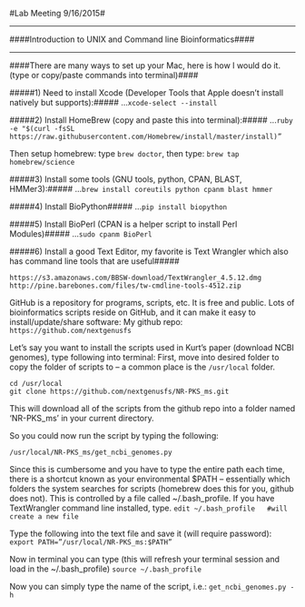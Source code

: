 #Lab Meeting 9/16/2015#

___
####Introduction to UNIX and Command line Bioinformatics####

___
####There are many ways to set up your Mac, here is how I would do it. (type or copy/paste commands into terminal)####



#####1) Need to install Xcode (Developer Tools that Apple doesn’t install natively but supports):#####
...```xcode-select --install```

#####2) Install HomeBrew (copy and paste this into terminal):#####
...```ruby -e "$(curl -fsSL https://raw.githubusercontent.com/Homebrew/install/master/install)”```

Then setup homebrew: type `brew doctor`, then type: `brew tap homebrew/science`

#####3) Install some tools (GNU tools, python, CPAN, BLAST, HMMer3):#####
...```brew install coreutils python cpanm blast hmmer```

#####4) Install BioPython#####
...```pip install biopython```

#####5) Install BioPerl (CPAN is a helper script to install Perl Modules)#####
...```sudo cpanm BioPerl```

#####6) Install a good Text Editor, my favorite is Text Wrangler which also has command line tools that are useful#####
```
https://s3.amazonaws.com/BBSW-download/TextWrangler_4.5.12.dmg
http://pine.barebones.com/files/tw-cmdline-tools-4512.zip
```

GitHub is a repository for programs, scripts, etc.  It is free and public.  Lots of bioinformatics scripts reside on GitHub, and it can make it easy to install/update/share software:  My github repo: `https://github.com/nextgenusfs`

Let’s say you want to install the scripts used in Kurt’s paper (download NCBI genomes), type following into terminal:
First, move into desired folder to copy the folder of scripts to – a common place is the `/usr/local` folder.
```
cd /usr/local
git clone https://github.com/nextgenusfs/NR-PKS_ms.git
```

This will download all of the scripts from the github repo into a folder named ‘NR-PKS_ms’ in your current directory.

So you could now run the script by typing the following:
```
/usr/local/NR-PKS_ms/get_ncbi_genomes.py
```

Since this is cumbersome and you have to type the entire path each time, there is a shortcut known as your environmental $PATH – essentially which folders the system searches for scripts (homebrew does this for you, github does not). This is controlled by a file called ~/.bash_profile.  If you have TextWrangler command line installed, type.
```edit ~/.bash_profile   #will create a new file```

Type the following into the text file and save it (will require password):
```export PATH=”/usr/local/NR-PKS_ms:$PATH”```

Now in terminal you can type (this will refresh your terminal session and load in the ~/.bash_profile)
`source ~/.bash_profile`

Now you can simply type the name of the script, i.e.:
```get_ncbi_genomes.py -h```

